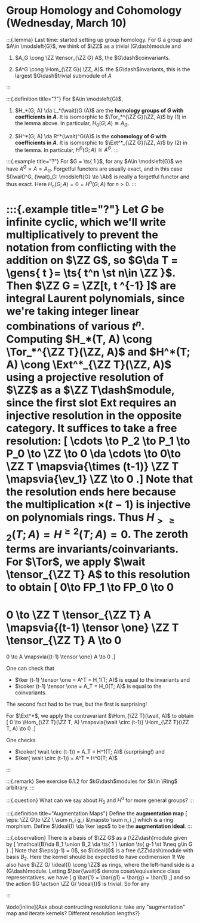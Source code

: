 # Group Homology and Cohomology (Wednesday, March 10)
 
 :::{.lemma}
Last time: started setting up group homology.
For $G$ a group and $A\in \modsleft{G}$, we think of $\ZZ$ as a trivial \(G\dash\)module and

1. $A_G \cong \ZZ \tensor_{\ZZ G} A$, the $G\dash$coinvariants.

2. $A^G \cong \Hom_{\ZZ G}( \ZZ, A)$.
  the $G\dash$invariants, this is the largest $G\dash$trivial submodule of $A$


 :::

:::{.definition title="?"}
For $A\in \modsleft{G}$,

1. $H_*(G; A) \da L_*(\wait))G (A)$ are the **homology groups of $G$ with coefficients in $A$**.
  It is isomorphic to $\Tor_*^{\ZZ G}(\ZZ, A)$ by (1) in the lemma above.
  In particular, $H_0(G; A) \cong A_G$.

2. $H^*(G; A) \da R^*(\wait)^G(A)$ is the **cohomology of $G$ with coefficients in $A$**.
  It is isomorphic to $\Ext^*_{\ZZ G}(\ZZ, A)$ by (2) in the lemma.
  In particular, $H^0(G; A) \cong A^G$.
:::


:::{.example title="?"}
For $G = \ts{ 1 }$, for any $A\in \modsleft{G}$ we have $A^G = A = A_G$.
Forgetful functors are usually exact, and in this case $(\wait)^G, (\wait)_G: \modsleft{G} \to \Ab$ is really a forgetful functor and thus exact.
Here $H_n(G; A) = 0 = H^n(G; A)$ for $n>0$.
:::


:::{.example title="?"}
Let $G$ be infinite cyclic, which we'll write multiplicatively to prevent the notation from conflicting with the addition on $\ZZ G$, so $G\da T = \gens{ t }= \ts{ t^n \st n\in \ZZ }$. 
Then $\ZZ G = \ZZ[t, t ^{-1} ]$ are integral Laurent polynomials, since we're taking integer linear combinations of various $t^n$.
Computing $H_*(T, A) \cong \Tor_*^{\ZZ T}(\ZZ, A)$ and $H^*(T; A) \cong \Ext^*_{\ZZ T}(\ZZ, A)$ using a projective resolution of $\ZZ$ as a $\ZZ T\dash$module, since the first slot Ext requires an injective resolution in the opposite category.
It suffices to take a free resolution:
\[
\cdots \to P_2 \to P_1 \to P_0 \to \ZZ \to 0 \da
\cdots \to 0\to
\ZZ T \mapsvia{\times (t-1)} 
\ZZ T \mapsvia{\ev_1} \ZZ \to 0
.\]
Note that the resolution ends here because the multiplication $\times(t-1)$ is injective on polynomials rings.
Thus $H_{>\geq 2}(T; A) = H^{\geq 2}(T; A) = 0$. 
The zeroth terms are invariants/coinvariants.
For $\Tor$, we apply $\wait \tensor_{\ZZ T} A$ to this resolution to obtain
\[
0\to FP_1 \to FP_0 \to 0 
=
0 \to \ZZ T \tensor_{\ZZ T} A \mapsvia{(t-1) \tensor \one} \ZZ T \tensor_{\ZZ T} A \to 0
=
0 \to A \mapsvia{(t-1) \tensor \one} A \to 0
.\]

One can check that 

- $\ker (t-1) \tensor \one = A^T = H_1(T; A)$ is equal to the invariants and 
- $\coker (t-1) \tensor \one = A_T = H_0(T; A)$ is equal to the coinvariants.

The second fact had to be true, but the first is surprising!

For $\Ext^*$, we apply the contravariant $\Hom_{\ZZ T}(\wait, A)$ to obtain
\[
0
\to \Hom_{\ZZ T}(\ZZ T, A)
\mapsvia{\wait \circ (t-1)} 
\Hom_{\ZZ T}(\ZZ T, A)
\to 0
.\]

One checks

- $\coker( \wait \circ (t-1)) = A_T = H^1(T; A)$ (surprising!) and
- $\ker( \wait \circ (t-1)) = A^T = H^0(T; A)$

:::

:::{.remark}
See exercise 6.1.2 for $kG\dash$modules for $k\in \Ring$ arbitrary.
:::

:::{.question}
What can we say about $H_0$ and $H^0$ for more general groups?
:::


:::{.definition title="Augmentation Maps"}
Define the **augmentation map**
\[
\eps: \ZZ G\to \ZZ \\
\sum n_i g_i &\mapsto \sum n_i
,\]
which is a ring morphism.
Define $\ideal{I} \da \ker \eps$ to be the **augmentation ideal**.
:::


:::{.observation}
There is a basis of $\ZZ G$ as a \(\ZZ\dash\)module given by 
\[
\mathcal{B}\da B_1 \union B_2 \da \ts{ 1 } \union \ts{ g-1 \st 1\neq g\in G } 
.\]
Note that $\eps(g-1) = 0$, so $\ideal{I}$ is a free \(\ZZ\dash\)module with basis $B_2$.
Here the kernel should be expected to have codimension 1!
We also have $\ZZ G/ \ideal{I} \cong \ZZ$ as rings, where the left-hand side is a \(G\dash\)module.
Letting $\bar{\wait}$ denote coset/equivalence class representatives, we have
\[
g \bar{1} = \bar{g1} = \bar{g} = \bar{1}
,\]
and so the action $G \actson \ZZ G/ \ideal{I}$ is trivial.
So for any

:::


\todo[inline]{Ask about contructing resolutions: take any "augmentation" map and iterate kernels? Different resolution lengths?}




 
